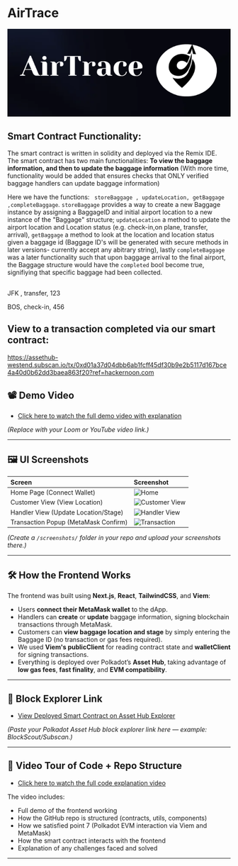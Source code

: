 # AirTrace
![AirTrace](Screenshot_52.png)

## Smart Contract Functionality: 
 The smart contract is written in solidity and deployed via the Remix IDE.\
 The smart contract has two main functionalities: **To view the baggage information, and then to update the baggage information** (With more time, functionality would be added that ensures checks that ONLY verified baggage handlers can update baggage information)
 
 Here we have the functions: ``` storeBaggage , updateLocation, getBaggage ,completeBaggage```.  ```storeBaggage``` provides a way to create a new Baggage instance by assigning a BaggageID and initial airport location to a new instance of the "Baggage" structure; ```updateLocation``` a method to update the airport location and Location status (e.g. check-in,on plane, transfer, arrival), ```getBaggage``` a method to look at the location and location status given a baggage id (Baggage ID's will be generated with secure methods in later versions- currently accept any abitrary string), lastly ```completeBaggage``` was a later functionality such that upon baggage arrival to the final airport, the Baggage structure would have the ```completed``` bool become true, signifiying that specific baggage had been collected. 

 ## 

JFK , transfer, 123

BOS, check-in, 456


## View to a transaction completed via our smart contract:
https://assethub-westend.subscan.io/tx/0xd01a37d04dbb6ab1fcff45df30b9e2b5117d167bce4a40d0b62dd3baea863f20?ref=hackernoon.com


## 📽️ Demo Video

- [Click here to watch the full demo video with explanation](LINK_TO_YOUR_DEMO_VIDEO)

*(Replace with your Loom or YouTube video link.)*

---

## 🖼️ UI Screenshots

| Screen | Screenshot |
|:------|:------------|
| Home Page (Connect Wallet) | ![Home](screenshots/home.png) |
| Customer View (View Location) | ![Customer View](screenshots/customer-view.png) |
| Handler View (Update Location/Stage) | ![Handler View](screenshots/handler-view.png) |
| Transaction Popup (MetaMask Confirm) | ![Transaction](screenshots/transaction-confirm.png) |

*(Create a `/screenshots/` folder in your repo and upload your screenshots there.)*

---

## 🛠️ How the Frontend Works

The frontend was built using **Next.js**, **React**, **TailwindCSS**, and **Viem**:

- Users **connect their MetaMask wallet** to the dApp.
- Handlers can **create** or **update** baggage information, signing blockchain transactions through MetaMask.
- Customers can **view baggage location and stage** by simply entering the Baggage ID (no transaction or gas fees required).
- We used **Viem's publicClient** for reading contract state and **walletClient** for signing transactions.
- Everything is deployed over Polkadot’s **Asset Hub**, taking advantage of **low gas fees**, **fast finality**, and **EVM compatibility**.

---

## 🔎 Block Explorer Link

- [View Deployed Smart Contract on Asset Hub Explorer](Lhttps://assethub-westend.subscan.io/tx/0xd01a37d04dbb6ab1fcff45df30b9e2b5117d167bce4a40d0b62dd3baea863f20?ref=hackernoon.com)

*(Paste your Polkadot Asset Hub block explorer link here — example: BlockScout/Subscan.)*

---

## 🎥 Video Tour of Code + Repo Structure

- [Click here to watch the full code explanation video](LINK_TO_YOUR_REPO_WALKTHROUGH_VIDEO)

The video includes:
- Full demo of the frontend working
- How the GitHub repo is structured (contracts, utils, components)
- How we satisfied point 7 (Polkadot EVM interaction via Viem and MetaMask)
- How the smart contract interacts with the frontend
- Explanation of any challenges faced and solved

---

